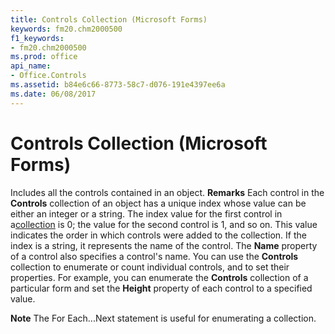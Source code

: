 ```yaml
---
title: Controls Collection (Microsoft Forms)
keywords: fm20.chm2000500
f1_keywords:
- fm20.chm2000500
ms.prod: office
api_name:
- Office.Controls
ms.assetid: b84e6c66-8773-58c7-d076-191e4397ee6a
ms.date: 06/08/2017
---
```



# Controls Collection (Microsoft Forms)



Includes all the controls contained in an object.
 **Remarks**
Each control in the  **Controls** collection of an object has a unique index whose value can be either an integer or a string. The index value for the first control in a[collection](vbe-glossary.md) is 0; the value for the second control is 1, and so on. This value indicates the order in which controls were added to the collection.
If the index is a string, it represents the name of the control. The  **Name** property of a control also specifies a control's name.
You can use the  **Controls** collection to enumerate or count individual controls, and to set their properties. For example, you can enumerate the **Controls** collection of a particular form and set the **Height** property of each control to a specified value.

 **Note**  The For Each...Next statement is useful for enumerating a collection.


